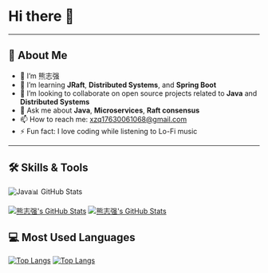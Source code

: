 # Hi there 👋
---

## 🚀 About Me

- 🔭 I’m 熊志强
- 🌱 I’m learning **JRaft**, **Distributed Systems**, and **Spring Boot**
- 👯 I’m looking to collaborate on open source projects related to **Java** and **Distributed Systems**
- 💬 Ask me about **Java**, **Microservices**, **Raft consensus**
- 📫 How to reach me: [xzq17630061068@gmail.com](mailto:xzq17630061068@gmail.com)
- ⚡ Fun fact: I love coding while listening to Lo-Fi music

---

## 🛠️ Skills & Tools

<div>
  <img alt="Java" src="https://img.shields.io/badge/Java-ED8B00?style=for-the-badge/>

## 📊 GitHub Stats

[![熊志强's GitHub Stats](https://github-readme-stats.vercel.app/api?username=xzq1068&show_icons=true&theme=dark#gh-dark-mode-only)](https://github.com/xzq1068)
[![熊志强's GitHub Stats](https://github-readme-stats.vercel.app/api?username=xzq1068&show_icons=true&theme=default#gh-light-mode-only)](https://github.com/xzq1068)

## 💻 Most Used Languages

[![Top Langs](https://github-readme-stats.vercel.app/api/top-langs/?username=xzq1068&layout=compact&theme=dark#gh-dark-mode-only)](https://github.com/xzq1068)
[![Top Langs](https://github-readme-stats.vercel.app/api/top-langs/?username=xzq1068layout=compact&theme=default#gh-light-mode-only)](https://github.com/xzq1068)
